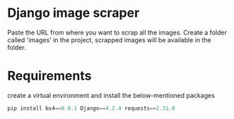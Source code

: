 # Django image scraper
Paste the URL from where you want to scrap all the images. Create a folder called 'images' in the project, scrapped images will be available in the folder. 


# Requirements
create a virtual environment and install the below-mentioned packages
```python
pip install bs4==0.0.1 Django==4.2.4 requests==2.31.0
```

